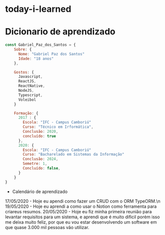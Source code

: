 # today-i-learned

# Dicionario de aprendizado
``` js 
const Gabriel_Paz_dos_Santos = {
    Sobre: {
      Nome: "Gabriel Paz dos Santos"
      Idade: "18 anos"
    },

    Gostos: {
      Javascript, 
      ReactJS, 
      ReactNative, 
      NodeJS,
      Typescript,
      Voleibol
    }

    Formação: {  
      2017 : {
        Escola: "IFC - Campus Camboriú"
        Curso: "Técnico em Irformática",
        Conclusão: 2020,
        concluído: true
      },
      2020: {
        Escola: "IFC - Campus Camboriú"
        Curso: "Bacharelado em Sistemas da Informação"
        Conclusão: 2024,
        Semetre: 1,
        Concluído: false,
      }
    }
}
```

- Calendário de aprendizado

17/05/2020 - Hoje eu apendi como fazer um CRUD com o ORM TypeORM.\n
19/05/2020 - Hoje eu aprendi a como usar o Notion como ferramenta para criareus resumos.
20/05/2020 - Hoje eu fiz minha primeira reunião para levantar requisitos para um sistema, e aprendi que é muito dificil porém isso me deixa muito feliz, por que eu vou estar desenvolvendo um software em que quase 3.000 mil pessoas vão utilizar.

